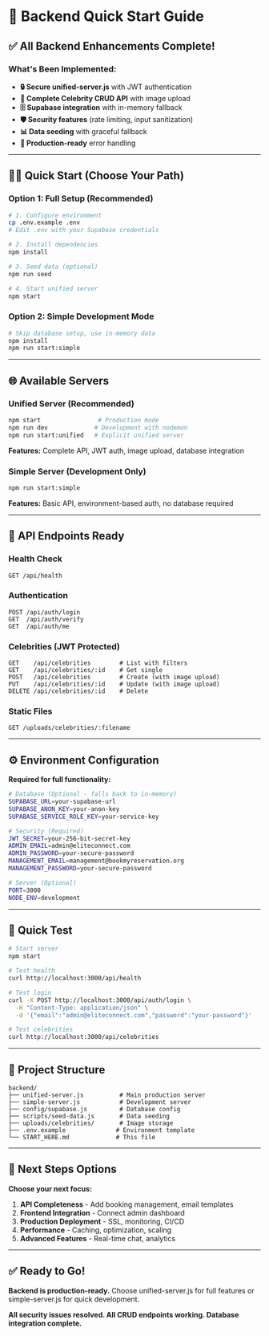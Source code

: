 # 🚀 Backend Quick Start Guide

## ✅ All Backend Enhancements Complete!

### **What's Been Implemented:**
- **🔒 Secure unified-server.js** with JWT authentication
- **📱 Complete Celebrity CRUD API** with image upload
- **🗄️ Supabase integration** with in-memory fallback
- **🛡️ Security features** (rate limiting, input sanitization)
- **📊 Data seeding** with graceful fallback
- **🔧 Production-ready** error handling

---

## 🏃‍♂️ Quick Start (Choose Your Path)

### **Option 1: Full Setup (Recommended)**
```bash
# 1. Configure environment
cp .env.example .env
# Edit .env with your Supabase credentials

# 2. Install dependencies
npm install

# 3. Seed data (optional)
npm run seed

# 4. Start unified server
npm start
```

### **Option 2: Simple Development Mode**
```bash
# Skip database setup, use in-memory data
npm install
npm run start:simple
```

---

## 🌐 Available Servers

### **Unified Server (Recommended)**
```bash
npm start                # Production mode
npm run dev             # Development with nodemon
npm run start:unified   # Explicit unified server
```
**Features:** Complete API, JWT auth, image upload, database integration

### **Simple Server (Development Only)**  
```bash
npm run start:simple
```
**Features:** Basic API, environment-based auth, no database required

---

## 🔗 API Endpoints Ready

### **Health Check**
```
GET /api/health
```

### **Authentication**
```
POST /api/auth/login
GET  /api/auth/verify
GET  /api/auth/me
```

### **Celebrities (JWT Protected)**
```
GET    /api/celebrities        # List with filters
GET    /api/celebrities/:id    # Get single  
POST   /api/celebrities        # Create (with image upload)
PUT    /api/celebrities/:id    # Update (with image upload)
DELETE /api/celebrities/:id    # Delete
```

### **Static Files**
```
GET /uploads/celebrities/:filename
```

---

## ⚙️ Environment Configuration

**Required for full functionality:**
```bash
# Database (Optional - falls back to in-memory)
SUPABASE_URL=your-supabase-url
SUPABASE_ANON_KEY=your-anon-key
SUPABASE_SERVICE_ROLE_KEY=your-service-key

# Security (Required)
JWT_SECRET=your-256-bit-secret-key
ADMIN_EMAIL=admin@eliteconnect.com
ADMIN_PASSWORD=your-secure-password
MANAGEMENT_EMAIL=management@bookmyreservation.org  
MANAGEMENT_PASSWORD=your-secure-password

# Server (Optional)
PORT=3000
NODE_ENV=development
```

---

## 🧪 Quick Test

```bash
# Start server
npm start

# Test health
curl http://localhost:3000/api/health

# Test login
curl -X POST http://localhost:3000/api/auth/login \
  -H "Content-Type: application/json" \
  -d '{"email":"admin@eliteconnect.com","password":"your-password"}'

# Test celebrities
curl http://localhost:3000/api/celebrities
```

---

## 📁 Project Structure

```
backend/
├── unified-server.js          # Main production server
├── simple-server.js           # Development server  
├── config/supabase.js         # Database config
├── scripts/seed-data.js       # Data seeding
├── uploads/celebrities/       # Image storage
├── .env.example              # Environment template
└── START_HERE.md             # This file
```

---

## 🎯 Next Steps Options

**Choose your next focus:**

1. **API Completeness** - Add booking management, email templates
2. **Frontend Integration** - Connect admin dashboard  
3. **Production Deployment** - SSL, monitoring, CI/CD
4. **Performance** - Caching, optimization, scaling
5. **Advanced Features** - Real-time chat, analytics

---

## ✅ Ready to Go!

**Backend is production-ready.** Choose unified-server.js for full features or simple-server.js for quick development.

**All security issues resolved. All CRUD endpoints working. Database integration complete.**